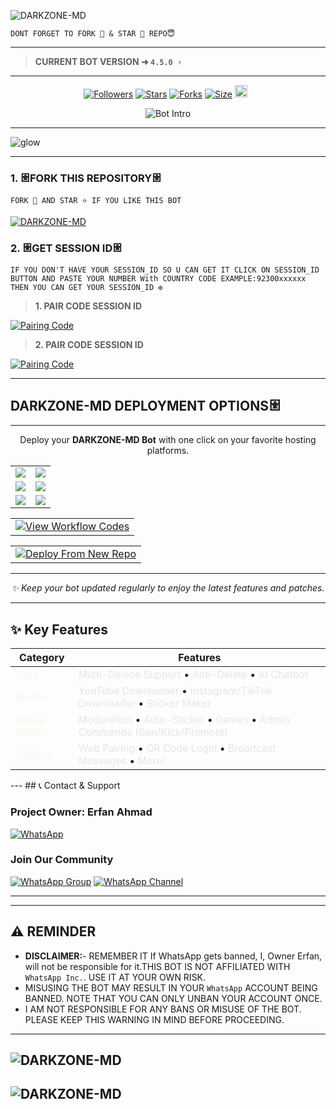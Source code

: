 ‎![DARKZONE-MD](https://readme-typing-svg.demolab.com?font=Roboto&size=26&weight=600&pause=1000&color=FF69B4&center=true&vCenter=true&width=600&lines=✨+ASSALAMUALAIKUM!+WELCOME+TO+DARKZONE-MD;🔥+ULTIMATE+WHATSAPP+BOT+WITH+MANY%2B+FEATURES;⚡+FASTEST+•+MOST+ADVANCED+•+USER+FRIENDLY)
```
DONT FORGET TO FORK 🍴 & STAR 🌟 REPO😇
```

---

> **CURRENT BOT VERSION ➜ `4.5.0 ⚡`**
---





  <p align="center">
<a href="https://github.com/mrfrank-ofc/followers"><img title="Followers" src="https://img.shields.io/github/followers/DARKZONE-MD?color=blue&style=flat-square"></a>
<a href="https://github.com/DARKZONE-MD/DARKZONE-MD/stargazers/"><img title="Stars" src="https://img.shields.io/github/stars/DARKZONE-MD/DARKZONE-MD?color=blue&style=flat-square"></a>
<a href="https://github.com/DARKZONE-MD/DARKZONE-MD/network/members"><img title="Forks" src="https://img.shields.io/github/forks/DARKZONE-MD/DARKZONE-MD?color=blue&style=flat-square"></a>
<a href="https://github.com/DARKZONE-MD/DARKZONE-MD/"><img title="Size" src="https://img.shields.io/github/repo-size/DARKZONE-MD/DARKZONE-BOT?style=flat-square&color=green"></a>
<a href="https://github.com/DARKZONE-MD/DARKZONE-MD/graphs/commit-activity"><img height="20" src="https://img.shields.io/badge/Maintained%3F-yes-green.svg"></a>&nbsp;&nbsp;
</p>
<p align="center">
  <img src="https://readme-typing-svg.demolab.com?font=Black+Ops+One&size=30&pause=1000&color=5865F2&center=true&width=800&height=80&lines=MULTI+DEVICE+WHATSAPP+BOT;CREATED+BY+ERFAN+AHMAD" alt="Bot Intro">
</p>
  
--- 

<a center="https://ibb.co/GvT68BsK"><img src="https://i.ibb.co/MD6vtW8Y/glow.png" alt="glow" border="0"></a>
***




### 1. 𐃁FORK THIS REPOSITORY𐃁

`FORK 🍴 AND STAR ⭐ IF YOU LIKE THIS BOT`

  <a href="https://github.com/DARKZONE-MD/DARKZONE-MD/fork"><img title="DARKZONE-MD" src="https://img.shields.io/badge/FORK-DARKZONE%20MD-MDh?color=indigo&style=for-the-badge&logo=stackshare"></a>
  
### 2. 𐃁GET SESSION ID𐃁 

`IF YOU DON'T HAVE YOUR SESSION_ID SO U CAN GET IT CLICK ON SESSION_ID BUTTON AND PASTE YOUR NUMBER With COUNTRY CODE EXAMPLE:92300xxxxxx THEN YOU CAN GET YOUR SESSION_ID ✠`


> **1. PAIR CODE SESSION ID**

<a href='https://irfanahmad.onrender.com' target="_blank">
  <img alt='Pairing Code' src='https://img.shields.io/badge/Get%20Pairing%20Code-orange?style=for-the-badge&logo=opencv&logoColor=black'/>
</a>
<br> 

> **2. PAIR CODE SESSION ID**

<a href='https://stark-ali-pair.onrender.com/' target="_blank">
  <img alt='Pairing Code' src='https://img.shields.io/badge/Get%20Pairing%20Code-darkpink?style=for-the-badge&logo=opencv&logoColor=black'/>
</a>
<br> 



---

### <h2 align="">DARKZONE-MD DEPLOYMENT OPTIONS𐃁</h2>

---

<p align="center">Deploy your <strong>DARKZONE-MD Bot</strong> with one click on your favorite hosting platforms.</p>

<div align="center">
  <table>
    <tr>
      <td><a href="https://dashboard.heroku.com/new?template=https://github.com/DARKZONE-MD/DARKZONE-MD" target="_blank"><img src="https://img.shields.io/badge/Heroku-430098?style=for-the-badge&logo=heroku&logoColor=white&labelColor=000000&color=00ffff"/></a></td>
      <td><a href="https://talkdrove.com" target="_blank"><img src="https://img.shields.io/badge/TalkDrove-6971FF?style=for-the-badge&logo=github&logoColor=white&labelColor=000000"/></a></td>
    </tr>
    <tr>
      <td><a href="https://app.koyeb.com/services/deploy?type=git&repository=DARKZONE-MD/DARKZONE-MD" target="_blank"><img src="https://img.shields.io/badge/Koyeb-FF009D?style=for-the-badge&logo=koyeb&logoColor=white&labelColor=000000"/></a></td>
      <td><a href="https://railway.app/new" target="_blank"><img src="https://img.shields.io/badge/Railway-FF8700?style=for-the-badge&logo=railway&logoColor=white&labelColor=000000"/></a></td>
    </tr>
    <tr>
      <td><a href="https://dashboard.render.com/web/new" target="_blank"><img src="https://img.shields.io/badge/Render-000000?style=for-the-badge&logo=render&logoColor=white&labelColor=000000&color=00ffaa"/></a></td>
      <td><a href="https://app.netlify.com/" target="_blank"><img src="https://img.shields.io/badge/Netlify-CC00FF?style=for-the-badge&logo=huggingface&logoColor=white&labelColor=000000"/></a></td>
    </tr>
  </table>
</div>

<table align="center">
  <tr>
    <td>
      <a href="https://github.com/DARKZONE-MD/DARKZONE-MD" target="_blank">
        <img alt="View Workflow Codes" src="https://img.shields.io/badge/View-Workflow%20Codes-FF0076?style=for-the-badge&logo=gitlab&logoColor=white"/>
      </a>
    </td>
  </tr>
</table>  

<table align="center">
  <tr>
    <td>
      <a href="https://github.com/DARKZONE-MD/DARKZONE-MD" target="_blank">
        <img alt="Deploy From New Repo" src="https://img.shields.io/badge/Deploy-New%20Version-4CAF50?style=for-the-badge&logo=vercel&logoColor=white"/>
      </a>
    </td>
  </tr>
</table>  



<hr>
<p align="center"><i>✨ Keep your bot updated regularly to enjoy the latest features and patches.</i></p>

---

## ✨ Key Features

<div align="center">

| Category       | Features                                                                 |
|----------------|--------------------------------------------------------------------------|
| <span style="color:#f8f8f2">**Core**</span>           | <span style="color:#e6e6e6">Multi-Device Support</span> • <span style="color:#e6e6e6">Anti-Delete</span> • <span style="color:#e6e6e6">AI Chatbot</span>                          |
| <span style="color:#f8f8f2">**Media**</span>          | <span style="color:#e6e6e6">YouTube Downloader</span> • <span style="color:#e6e6e6">Instagram/TikTok Downloader</span> • <span style="color:#e6e6e6">Sticker Maker</span>         |
| <span style="color:#f8f8f2">**Group Tools**</span>    | <span style="color:#e6e6e6">Moderation</span> • <span style="color:#e6e6e6">Auto-Sticker</span> • <span style="color:#e6e6e6">Games</span> • <span style="color:#e6e6e6">Admin Commands (Ban/Kick/Promote)</span>    |
| <span style="color:#f8f8f2">**Utilities**</span>      | <span style="color:#e6e6e6">Web Pairing</span> • <span style="color:#e6e6e6">QR Code Login</span> • <span style="color:#e6e6e6">Broadcast Messages</span> • <span style="color:#e6e6e6">More!</span>                 |

</div>
---
 ## 📞 Contact & Support

### Project Owner: Erfan Ahmad
<a href='https://wa.me/+923306137477?text=*HELLO+ERFAN+AHMAD+ɪ+ɴᴇᴇᴅ+ʜᴇʟᴘ!.+ɪ+ᴍᴇssᴀɢᴇᴅ+ʏᴏᴜ+ғʀᴏᴍ+DARKZONE-MD+ʀᴇᴘᴏ!!*' target="_blank">
  <img alt='WhatsApp' src='https://img.shields.io/badge/Contact_Owner-25D366?style=for-the-badge&logo=whatsapp&logoColor=white'/>
</a>

### Join Our Community
[![WhatsApp Group](https://img.shields.io/badge/Join_Group-25D366?style=for-the-badge&logo=whatsapp)](https://chat.whatsapp.com/H27rbX1EFLEJoQPrQD4WiO)
[![WhatsApp Channel](https://img.shields.io/badge/Join_Channel-25D366?style=for-the-badge&logo=whatsapp)](https://whatsapp.com/channel/0029Vb5dDVO59PwTnL86j13J)

---
***

## <h2 align="left">⚠️ REMINDER </h2>
<p style="text-align: center; font-size: 1.2em;">

- **DISCLAIMER:**- REMEMBER IT If WhatsApp gets banned, I, Owner Erfan, will not be responsible for it.THIS BOT IS NOT AFFILIATED WITH `WhatsApp Inc.`. USE IT AT YOUR OWN RISK.
- MISUSING THE BOT MAY RESULT IN YOUR `WhatsApp` ACCOUNT BEING BANNED. NOTE THAT YOU CAN ONLY UNBAN YOUR ACCOUNT ONCE.
- I AM NOT RESPONSIBLE FOR ANY BANS OR MISUSE OF THE BOT. PLEASE KEEP THIS WARNING IN MIND BEFORE PROCEEDING.

---

## ‎![DARKZONE-MD](https://readme-typing-svg.demolab.com?font=Roboto&size=26&weight=600&pause=1000&color=FF69B4&center=true&vCenter=true&width=600&lines=✨+NOTICE!+NOT+FOR+SELL;🔥+ANYONE+COPY+BOT+FILE+SO+FORCE+MANY%2B+PROBLEM;⚡+DON'T+•+TRY+THIS+•+BOT+FILE)



## ‎![DARKZONE-MD](https://readme-typing-svg.demolab.com?font=Roboto&size=26&weight=600&pause=1000&color=FF69B4&center=true&vCenter=true&width=600&lines=+𝐸𝑅𝐹𝒜𝒩+𝒜𝐻𝑀𝒜𝒟+OWNER+(+923306137477))
```
